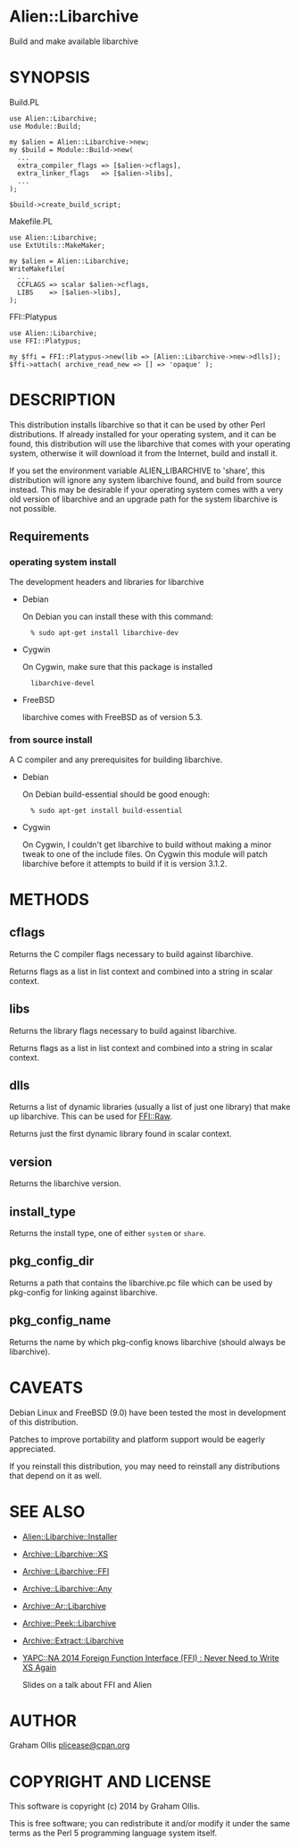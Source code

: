# Alien::Libarchive

Build and make available libarchive

# SYNOPSIS

Build.PL

    use Alien::Libarchive;
    use Module::Build;
    
    my $alien = Alien::Libarchive->new;
    my $build = Module::Build->new(
      ...
      extra_compiler_flags => [$alien->cflags],
      extra_linker_flags   => [$alien->libs],
      ...
    );
    
    $build->create_build_script;

Makefile.PL

    use Alien::Libarchive;
    use ExtUtils::MakeMaker;
    
    my $alien = Alien::Libarchive;
    WriteMakefile(
      ...
      CCFLAGS => scalar $alien->cflags,
      LIBS    => [$alien->libs],
    );

FFI::Platypus

    use Alien::Libarchive;
    use FFI::Platypus;
    
    my $ffi = FFI::Platypus->new(lib => [Alien::Libarchive->new->dlls]);
    $ffi->attach( archive_read_new => [] => 'opaque' );

# DESCRIPTION

This distribution installs libarchive so that it can be used by other Perl
distributions.  If already installed for your operating system, and it can
be found, this distribution will use the libarchive that comes with your
operating system, otherwise it will download it from the Internet, build
and install it.

If you set the environment variable ALIEN\_LIBARCHIVE to 'share', this
distribution will ignore any system libarchive found, and build from
source instead.  This may be desirable if your operating system comes
with a very old version of libarchive and an upgrade path for the 
system libarchive is not possible.

## Requirements

### operating system install

The development headers and libraries for libarchive

- Debian

    On Debian you can install these with this command:

        % sudo apt-get install libarchive-dev

- Cygwin

    On Cygwin, make sure that this package is installed

        libarchive-devel

- FreeBSD

    libarchive comes with FreeBSD as of version 5.3.

### from source install

A C compiler and any prerequisites for building libarchive.

- Debian

    On Debian build-essential should be good enough:

        % sudo apt-get install build-essential

- Cygwin

    On Cygwin, I couldn't get libarchive to build without making a
    minor tweak to one of the include files.  On Cygwin this module
    will patch libarchive before it attempts to build if it is
    version 3.1.2.

# METHODS

## cflags

Returns the C compiler flags necessary to build against libarchive.

Returns flags as a list in list context and combined into a string in
scalar context.

## libs

Returns the library flags necessary to build against libarchive.

Returns flags as a list in list context and combined into a string in
scalar context.

## dlls

Returns a list of dynamic libraries (usually a list of just one library)
that make up libarchive.  This can be used for [FFI::Raw](https://metacpan.org/pod/FFI::Raw).

Returns just the first dynamic library found in scalar context.

## version

Returns the libarchive version.

## install\_type

Returns the install type, one of either `system` or `share`.

## pkg\_config\_dir

Returns a path that contains the libarchive.pc file which can be used
by pkg-config for linking against libarchive.

## pkg\_config\_name

Returns the name by which pkg-config knows libarchive (should always
be libarchive).

# CAVEATS

Debian Linux and FreeBSD (9.0) have been tested the most
in development of this distribution.

Patches to improve portability and platform support would be eagerly
appreciated.

If you reinstall this distribution, you may need to reinstall any
distributions that depend on it as well.

# SEE ALSO

- [Alien::Libarchive::Installer](https://metacpan.org/pod/Alien::Libarchive::Installer)
- [Archive::Libarchive::XS](https://metacpan.org/pod/Archive::Libarchive::XS)
- [Archive::Libarchive::FFI](https://metacpan.org/pod/Archive::Libarchive::FFI)
- [Archive::Libarchive::Any](https://metacpan.org/pod/Archive::Libarchive::Any)
- [Archive::Ar::Libarchive](https://metacpan.org/pod/Archive::Ar::Libarchive)
- [Archive::Peek::Libarchive](https://metacpan.org/pod/Archive::Peek::Libarchive)
- [Archive::Extract::Libarchive](https://metacpan.org/pod/Archive::Extract::Libarchive)
- [YAPC::NA 2014 Foreign Function Interface (FFI) : Never Need to Write XS Again](https://docs.google.com/presentation/d/1NY3ROAiSAC5yk1LoeBCM5JfAmSeTdopgYFnJO6mUtXI/edit?usp=sharing)

    Slides on a talk about FFI and Alien

# AUTHOR

Graham Ollis <plicease@cpan.org>

# COPYRIGHT AND LICENSE

This software is copyright (c) 2014 by Graham Ollis.

This is free software; you can redistribute it and/or modify it under
the same terms as the Perl 5 programming language system itself.
